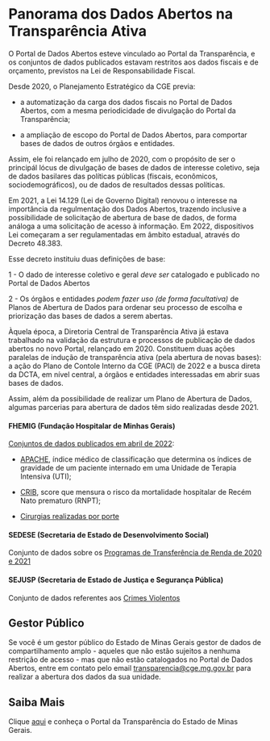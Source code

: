 # Panorama dos Dados Abertos na Transparência Ativa

O Portal de Dados Abertos esteve vinculado ao Portal da Transparência, e os conjuntos de dados publicados estavam restritos aos dados fiscais e de orçamento, previstos na Lei de Responsabilidade Fiscal.

Desde 2020, o Planejamento Estratégico da CGE previa:

- a automatização da carga dos dados fiscais no Portal de Dados Abertos, com a mesma periodicidade de divulgação do Portal da Transparência;

- a ampliação de escopo do Portal de Dados Abertos, para comportar bases de dados de outros órgãos e entidades.

Assim, ele foi relançado em julho de 2020, com o propósito de ser o principál lócus de divulgação de bases de dados de interesse coletivo, seja de dados basilares das políticas públicas (fiscais, econômicos, sociodemográficos), ou de dados de resultados dessas políticas.

Em 2021, a Lei 14.129 (Lei de Governo Digital) renovou o interesse na importância da regulmentação dos Dados Abertos, trazendo inclusive a possibilidade de solicitação de abertura de base de dados, de forma análoga a uma solicitação de acesso à informação. Em 2022, dispositivos Lei começaram a ser regulamentadas em âmbito estadual, através do Decreto 48.383. 

Esse decreto instituiu duas definições de base:

1 - O dado de interesse coletivo e geral _deve ser_ catalogado e publicado no Portal de Dados Abertos

2 - Os órgãos e entidades _podem fazer uso (de forma facultativa)_ de Planos de Abertura de Dados para ordenar seu processo de escolha e priorização das bases de dados a serem abertas.

Àquela época, a Diretoria Central de Transparência Ativa já estava trabalhado na validação da estrutura e processos de publicação de dados abertos no novo Portal, relançado em 2020. Constituem duas ações paralelas de indução de transparência ativa (pela abertura de novas bases): a ação do Plano de Contole Interno da CGE (PACI) de 2022 e a busca direta da DCTA, em nível central, a órgãos e entidades interessadas em abrir suas bases de dados.

Assim, além da possibilidade de realizar um Plano de Abertura de Dados, algumas parcerias para abertura de dados têm sido realizadas desde 2021.

#### FHEMIG (Fundação Hospitalar de Minhas Gerais) 

[Conjuntos de dados publicados em abril de 2022](https://dados.mg.gov.br/organization/fundacao-hospitalar-do-estado-de-minas-gerais-fhemig): 

- [APACHE](https://dados.mg.gov.br/dataset/apache), índice médico de classificação que determina os índices de gravidade de um paciente internado em uma Unidade de Terapia Intensiva (UTI);

- [CRIB](https://dados.mg.gov.br/dataset/crib), score que mensura o risco da mortalidade hospitalar de Recém Nato prematuro (RNPT);

- [Cirurgias realizadas por porte](https://dados.mg.gov.br/dataset/cirurgias)


#### SEDESE (Secretaria de Estado de Desenvolvimento Social)

Conjunto de dados sobre os [Programas de Transferência de Renda de 2020 e 2021](https://dados.mg.gov.br/dataset/programas-transferencia-renda) 

#### SEJUSP (Secretaria de Estado de Justiça e Segurança Pública)

Conjunto de dados referentes aos [Crimes Violentos](https://dados.mg.gov.br/dataset/crimes-violentos)


## Gestor Público

Se você é um gestor público do Estado de Minas Gerais gestor de dados de compartilhamento amplo - aqueles que não estão sujeitos a nenhuma restrição de acesso - mas que não estão catalogados no Portal de Dados Abertos, entre em contato pelo email transparencia@cge.mg.gov.br para realizar a abertura dos dados da sua unidade.

## Saiba Mais

Clique [aqui](http://www.transparencia.mg.gov.br/) e conheça o Portal da Transparência do Estado de Minas Gerais.